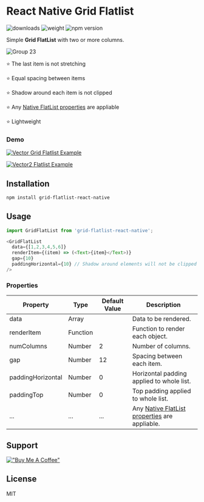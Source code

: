 # React Native Grid Flatlist

![downloads](https://img.shields.io/npm/dw/grid-flatlist-react-native)
![weight](https://img.shields.io/bundlephobia/min/grid-flatlist-react-native)
![npm version](https://img.shields.io/npm/v/grid-flatlist-react-native)

Simple **Grid FlatList** with two or more columns.

![Group 23](https://user-images.githubusercontent.com/93822098/154843258-225805bc-a9d3-46ae-8c9d-3c57afe3b340.png)

⭐ The last item is not stretching

⭐ Equal spacing between items

⭐ Shadow around each item is not clipped

⭐ Any [Native FlatList properties](https://reactnative.dev/docs/flatlist#itemseparatorcomponent) are appliable

⭐ Lightweight
### Demo
[![Vector](https://user-images.githubusercontent.com/93822098/154816145-9a68b06b-292a-4b51-a854-7a60d74abaf3.png#gh-dark-mode-only) Grid Flatlist Example](https://snack.expo.dev/@daniil8k/grid-flatlist-example)

[![Vector2](https://user-images.githubusercontent.com/93822098/154816175-b5d6808a-d2b7-46b7-a5f8-53f7f3bd286e.png) Flatlist Example](https://snack.expo.dev/@daniil8k/usual-react-native-flatlist)

## Installation

```sh
npm install grid-flatlist-react-native
```

## Usage

```javascript
import GridFlatList from 'grid-flatlist-react-native';
```
```javascript
<GridFlatList
  data={[1,2,3,4,5,6]}
  renderItem={(item) => (<Text>{item}</Text>)}
  gap={10}
  paddingHorizontal={10} // Shadow around elements will not be clipped
/>
```

### Properties

| Property | Type | Default Value | Description |
|---|---|---|---|
| data  | Array |  | Data to be rendered. |  |
| renderItem | Function |  | Function to render each object.  |
| numColumns | Number | 2  | Number of columns. |
| gap | Number | 12  | Spacing between each item. |
| paddingHorizontal | Number | 0 | Horizontal padding applied to whole list. |
| paddingTop | Number | 0 | Top padding applied to whole list. |
| ... | ... | ... |  Any [Native FlatList properties](https://reactnative.dev/docs/flatlist#itemseparatorcomponent) are appliable. |

## Support

[!["Buy Me A Coffee"](https://www.buymeacoffee.com/assets/img/custom_images/orange_img.png)](https://www.buymeacoffee.com/dkob2852E)

## License

MIT
